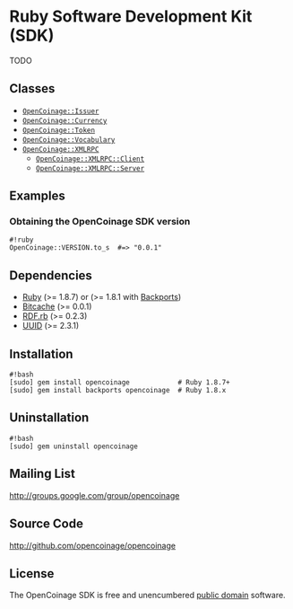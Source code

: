 Ruby Software Development Kit (SDK)
===================================

TODO

Classes
-------

* [`OpenCoinage::Issuer`][Issuer]
* [`OpenCoinage::Currency`][Currency]
* [`OpenCoinage::Token`][Token]
* [`OpenCoinage::Vocabulary`][Vocabulary]
* [`OpenCoinage::XMLRPC`][XMLRPC]
  * [`OpenCoinage::XMLRPC::Client`][XMLRPC::Client]
  * [`OpenCoinage::XMLRPC::Server`][XMLRPC::Server]

Examples
--------

### Obtaining the OpenCoinage SDK version

    #!ruby
    OpenCoinage::VERSION.to_s  #=> "0.0.1"

Dependencies
------------

* [Ruby][] (>= 1.8.7) or (>= 1.8.1 with [Backports][])
* [Bitcache](http://rubygems.org/gems/bitcache) (>= 0.0.1)
* [RDF.rb](http://rubygems.org/gems/rdf) (>= 0.2.3)
* [UUID](https://rubygems.org/gems/uuid) (>= 2.3.1)

Installation
------------

    #!bash
    [sudo] gem install opencoinage            # Ruby 1.8.7+
    [sudo] gem install backports opencoinage  # Ruby 1.8.x

Uninstallation
--------------

    #!bash
    [sudo] gem uninstall opencoinage

Mailing List
------------

<http://groups.google.com/group/opencoinage>

Source Code
-----------

<http://github.com/opencoinage/opencoinage>

License
-------

The OpenCoinage SDK is free and unencumbered [public domain][Unlicense]
software.

[Unlicense]:      http://unlicense.org/
[Ruby]:           http://ruby-lang.org/
[Backports]:      http://rubygems.org/gems/backports
[Issuer]:         http://opencoinage.rubyforge.org/OpenCoinage/Issuer.html
[Currency]:       http://opencoinage.rubyforge.org/OpenCoinage/Currency.html
[Token]:          http://opencoinage.rubyforge.org/OpenCoinage/Token.html
[Vocabulary]:     http://opencoinage.rubyforge.org/OpenCoinage/Vocabulary.html
[XMLRPC]:         http://opencoinage.rubyforge.org/OpenCoinage/XMLRPC.html
[XMLRPC::Client]: http://opencoinage.rubyforge.org/OpenCoinage/XMLRPC/Client.html
[XMLRPC::Server]: http://opencoinage.rubyforge.org/OpenCoinage/XMLRPC/Server.html
